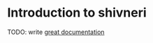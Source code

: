 # Introduction to shivneri

TODO: write [great documentation](http://jacobian.org/writing/what-to-write/)
